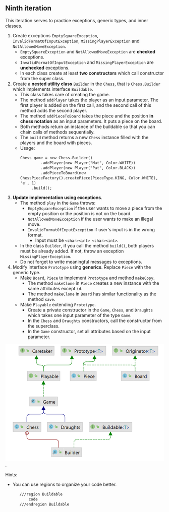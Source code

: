 ## Ninth iteration
This iteration serves to practice exceptions, generic types, and inner classes.

1. Create exceptions `EmptySquareException`, `InvalidFormatOfInputException`,
   `MissingPlayerException` and `NotAllowedMoveException`.
    - `EmptySquareException` and `NotAllowedMoveException` are **checked** exceptions.
    - `InvalidFormatOfInputException` and `MissingPlayerException` are **unchecked** exceptions.
    - In each class create at least **two constructors** which call constructor from the super class.
2. Create a **nested utility class** [`Builder`](https://refactoring.guru/design-patterns/builder) in the `Chess`, that is `Chess.Builder` which implements interface `Buildable`.
    - This class takes care of creating the game.
    - The method `addPlayer` takes the player as an input parameter. The first player is added on the first call,
      and the second call of this method adds the second player.
    - The method `addPieceToBoard` takes the piece and the position **in chess notation** as an input parameters. It puts a piece on the board.
    - Both methods return an instance of the buildable so that you can chain calls of methods sequentially.
    - The `build` method returns a new `Chess` instance filled with the players and the board with pieces.
    - Usage:
        ```
        Chess game = new Chess.Builder()
                 .addPlayer(new Player("Mat", Color.WHITE))
                 .addPlayer(new Player("Pat", Color.BLACK))
                 .addPieceToBoard(new ChessPieceFactory().createPiece(PieceType.KING, Color.WHITE), 'e', 1)
             .build();
        ```
3. **Update implementation using exceptions**.
    - The method `play` in the `Game` throws:
        - `EmptySquareException` if the user wants to move a piece from the empty position
          or the position is not on the board.
        - `NotAllowedMoveException` if the user wants to make an illegal move.
        - `InvalidFormatOfInputException` if user's input is in the wrong format.
            - Input must be `<char><int> <char><int>`.
    - In the class `Builder`, if you call the method `build()`, both players must be already added.
      If not, throw an exception `MissingPlayerException`.
    - Do not forget to write meaningful messages to exceptions.
4. Modify interface `Prototype` using **generics**. Replace `Piece` with the generic type.
    - Make `Board`, `Piece` to implement `Prototype` and method `makeCopy`.
        - The method `makeClone` in `Piece` creates a new instance with the same attributes except `id`.
        - The method `makeClone` in `Board` has similar functionality as the method `save`.
    - Make `Playable` extending `Prototype`.
        - Create a private constructor in the `Game`, `Chess`, and `Draughts` which takes one input parameter of the type `Game`.
        - In the `Chess` and `Draughts` constructors, call the constructor from the superclass.
        - In the `Game` constructor, set all attributes based on the input parameter.


<img src="images/game9.png" alt="game9" width="600"/>.


Hints:
- You can use regions to organize your code better.
  ```
     ///region Buildable 
         code
     ///endregion Buildable
    ```
